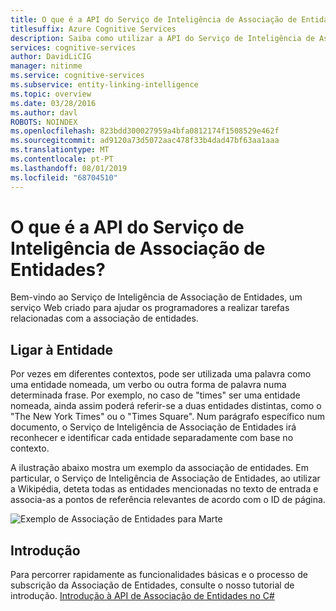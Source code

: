 ```yaml
---
title: O que é a API do Serviço de Inteligência de Associação de Entidades?
titlesuffix: Azure Cognitive Services
description: Saiba como utilizar a API do Serviço de Inteligência de Associação de Entidades para tarefas de associação de entidades.
services: cognitive-services
author: DavidLiCIG
manager: nitinme
ms.service: cognitive-services
ms.subservice: entity-linking-intelligence
ms.topic: overview
ms.date: 03/28/2016
ms.author: davl
ROBOTS: NOINDEX
ms.openlocfilehash: 823bdd300027959a4bfa0812174f1508529e462f
ms.sourcegitcommit: ad9120a73d5072aac478f33b4dad47bf63aa1aaa
ms.translationtype: MT
ms.contentlocale: pt-PT
ms.lasthandoff: 08/01/2019
ms.locfileid: "68704510"
---
```

# <a name="what-is-the-entity-linking-intelligence-service-api"></a>O que é a API do Serviço de Inteligência de Associação de Entidades?

Bem-vindo ao Serviço de Inteligência de Associação de Entidades, um serviço Web criado para ajudar os programadores a realizar tarefas relacionadas com a associação de entidades.

## <a name="entity-linking"></a>Ligar à Entidade

Por vezes em diferentes contextos, pode ser utilizada uma palavra como uma entidade nomeada, um verbo ou outra forma de palavra numa determinada frase. Por exemplo, no caso de "times" ser uma entidade nomeada, ainda assim poderá referir-se a duas entidades distintas, como o "The New York Times" ou o "Times Square". Num parágrafo específico num documento, o Serviço de Inteligência de Associação de Entidades irá reconhecer e identificar cada entidade separadamente com base no contexto.  

A ilustração abaixo mostra um exemplo da associação de entidades. Em particular, o Serviço de Inteligência de Associação de Entidades, ao utilizar a Wikipédia, deteta todas as entidades mencionadas no texto de entrada e associa-as a pontos de referência relevantes de acordo com o ID de página.

 ![Exemplo de Associação de Entidades para Marte](./Images/EntityLinkingSample1.png)
 
## <a name="get-started"></a>Introdução
 
Para percorrer rapidamente as funcionalidades básicas e o processo de subscrição da Associação de Entidades, consulte o nosso tutorial de introdução.
[Introdução à API de Associação de Entidades no C#](GettingStarted.md)


